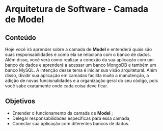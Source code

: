 # Arquitetura de Software - Camada de Model
## Conteúdo
Hoje você irá aprender sobre a camada de **Model** e entenderá quais são suas responsabilidades e como ela se relaciona com o banco de dados.
Além disso, você verá como realizar a conexão da sua aplicação com um banco de dados e aprenderá a acessar um banco MongoDB e também um banco MySQL.
A intenção desse tema é iniciar sua visão arquitetural. Além disso, dividir sua aplicação em camadas facilita muito a manutenção, a adição de novas funcionalidades e a organização geral do seu código, pois você sabe exatamente onde cada coisa deve ficar.
##  Objetivos
- Entender o funcionamento da camada de **Model** ;
- Delegar responsabilidades específicas para essa camada;
- Conectar sua aplicação com diferentes bancos de dados.